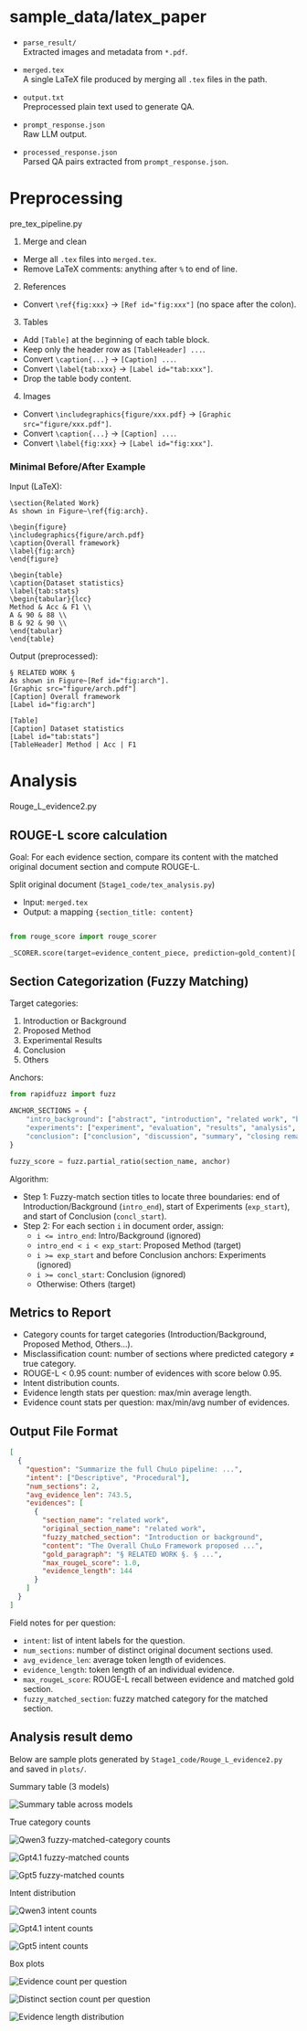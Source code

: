# sample_data/latex_paper

- `parse_result/`  
  Extracted images and metadata from `*.pdf`.

- `merged.tex`  
  A single LaTeX file produced by merging all `.tex` files in the path.

- `output.txt`  
  Preprocessed plain text used to generate QA.

- `prompt_response.json`  
  Raw LLM output.

- `processed_response.json`  
  Parsed QA pairs extracted from `prompt_response.json`.


# Preprocessing

pre_tex_pipeline.py

1) Merge and clean
- Merge all `.tex` files into `merged.tex`.
- Remove LaTeX comments: anything after `%` to end of line.

2) References
- Convert `\ref{fig:xxx}` → `[Ref id="fig:xxx"]` (no space after the colon).

3) Tables
- Add `[Table]` at the beginning of each table block.
- Keep only the header row as `[TableHeader] ...`.
- Convert `\caption{...}` → `[Caption] ...`.
- Convert `\label{tab:xxx}` → `[Label id="tab:xxx"]`.
- Drop the table body content.

4) Images
- Convert `\includegraphics{figure/xxx.pdf}` → `[Graphic src="figure/xxx.pdf"]`.
- Convert `\caption{...}` → `[Caption] ...`.
- Convert `\label{fig:xxx}` → `[Label id="fig:xxx"]`.


### Minimal Before/After Example

Input (LaTeX):

```
\section{Related Work}
As shown in Figure~\ref{fig:arch}.

\begin{figure}
\includegraphics{figure/arch.pdf}
\caption{Overall framework}
\label{fig:arch}
\end{figure}

\begin{table}
\caption{Dataset statistics}
\label{tab:stats}
\begin{tabular}{lcc}
Method & Acc & F1 \\
A & 90 & 88 \\
B & 92 & 90 \\
\end{tabular}
\end{table}
```

Output (preprocessed):

```
§ RELATED WORK §
As shown in Figure~[Ref id="fig:arch"].
[Graphic src="figure/arch.pdf"]
[Caption] Overall framework
[Label id="fig:arch"]

[Table]
[Caption] Dataset statistics
[Label id="tab:stats"]
[TableHeader] Method | Acc | F1
```


# Analysis

Rouge_L_evidence2.py

## ROUGE-L score calculation

Goal: For each evidence section, compare its content with the matched original document section and compute ROUGE-L.

Split original document (`Stage1_code/tex_analysis.py`)
- Input: `merged.tex`
- Output: a mapping `{section_title: content}`

```python

from rouge_score import rouge_scorer

_SCORER.score(target=evidence_content_piece, prediction=gold_content)['rougeL'].recall
```

## Section Categorization (Fuzzy Matching)

Target categories:
1. Introduction or Background
2. Proposed Method
3. Experimental Results
4. Conclusion
5. Others

Anchors:
```python
from rapidfuzz import fuzz

ANCHOR_SECTIONS = {
    "intro_background": ["abstract", "introduction", "related work", "background", "preliminaries", "literature review"],
    "experiments": ["experiment", "evaluation", "results", "analysis", "experiment & analysis"],
    "conclusion": ["conclusion", "discussion", "summary", "closing remarks", "limitations"],
}

fuzzy_score = fuzz.partial_ratio(section_name, anchor)
```

Algorithm:
- Step 1: Fuzzy-match section titles to locate three boundaries: end of Introduction/Background (`intro_end`), start of Experiments (`exp_start`), and start of Conclusion (`concl_start`).
- Step 2: For each section `i` in document order, assign:
  - `i <= intro_end`: Intro/Background (ignored)
  - `intro_end < i < exp_start`: Proposed Method (target)
  - `i >= exp_start` and before Conclusion anchors: Experiments (ignored)
  - `i >= concl_start`: Conclusion (ignored)
  - Otherwise: Others (target)


## Metrics to Report
- Category counts for target categories (Introduction/Background, Proposed Method, Others...).
- Misclassification count: number of sections where predicted category ≠ true category.
- ROUGE-L < 0.95 count: number of evidences with score below 0.95.
- Intent distribution counts.
- Evidence length stats per question: max/min average length.
- Evidence count stats per question: max/min/avg number of evidences.


## Output File Format

```json
[
  {
    "question": "Summarize the full ChuLo pipeline: ...",
    "intent": ["Descriptive", "Procedural"],
    "num_sections": 2,
    "avg_evidence_len": 743.5,
    "evidences": [
      {
        "section_name": "related work",
        "original_section_name": "related work",
        "fuzzy_matched_section": "Introduction or background",
        "content": "The Overall ChuLo Framework proposed ...",
        "gold_paragraph": "§ RELATED WORK §. § ...",
        "max_rougeL_score": 1.0,
        "evidence_length": 144
      }
    ]
  }
]
```

Field notes for per question:
- `intent`: list of intent labels for the question.
- `num_sections`: number of distinct original document sections used.
- `avg_evidence_len`: average token length of evidences.
- `evidence_length`: token length of an individual evidence.
- `max_rougeL_score`: ROUGE-L recall between evidence and matched gold section.
- `fuzzy_matched_section`: fuzzy matched category for the matched section.


## Analysis result demo

Below are sample plots generated by `Stage1_code/Rouge_L_evidence2.py` and saved in `plots/`.

Summary table (3 models)

![Summary table across models](plots/3model_result_table.png)

True category counts

![Qwen3 fuzzy-matched-category counts](plots/bar_Qwen3_fuzzy_matched_category_count.png)

![Gpt4.1 fuzzy-matched counts](plots/bar_Gpt4_fuzzy_matched_category_count.png)

![Gpt5 fuzzy-matched counts](plots/bar_Gpt5_fuzzy_matched_category_count.png)

Intent distribution

![Qwen3 intent counts](plots/bar_Qwen3_intent_count.png)

![Gpt4.1 intent counts](plots/bar_Gpt4_intent_count.png)

![Gpt5 intent counts](plots/bar_Gpt5_intent_count.png)

Box plots

![Evidence count per question](plots/box_plot3_Evidence%20Count.png)

![Distinct section count per question](plots/box_plot3_Distinct%20Section%20Count.png)

![Evidence length distribution](plots/box_plot3_Evidence%20Length.png)
